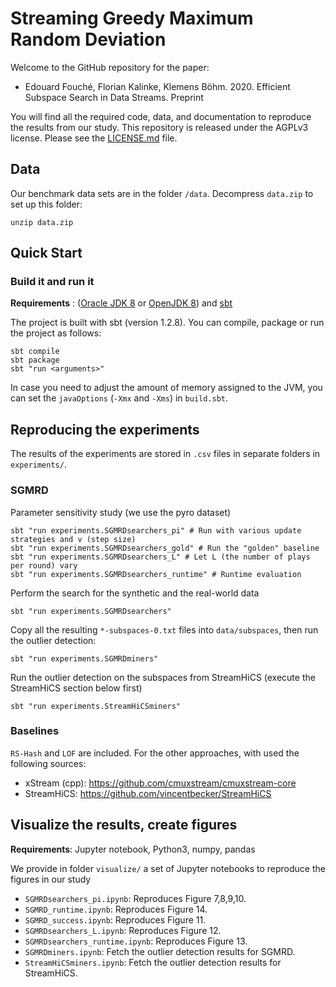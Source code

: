 # Streaming Greedy Maximum Random Deviation

Welcome to the GitHub repository for the paper:

- Edouard Fouché, Florian Kalinke, Klemens Böhm. 2020. Efficient Subspace Search in Data Streams. Preprint 

You will find all the required code, data, and documentation to reproduce the results from our study. This repository is released under the AGPLv3 license. Please see the [LICENSE.md](LICENSE.md) file. 

## Data

Our benchmark data sets are in the folder `/data`. Decompress `data.zip` to set up this folder:

```
unzip data.zip
```

## Quick Start

### Build it and run it 

**Requirements** : ([Oracle JDK 8](https://www.oracle.com/technetwork/java/javase/downloads/jdk8-downloads-2133151.html)
or [OpenJDK 8](http://openjdk.java.net/install/)) and [sbt](https://www.scala-sbt.org/1.0/docs/Setup.html)

The project is built with sbt (version 1.2.8). You can compile, package or run the project as follows:

```
sbt compile
sbt package 
sbt "run <arguments>"
```

In case you need to adjust the amount of memory assigned to the JVM, you can set the `javaOptions` (`-Xmx` and `-Xms`) in `build.sbt`.

## Reproducing the experiments

The results of the experiments are stored in `.csv` files in separate folders in `experiments/`.

### SGMRD

Parameter sensitivity study (we use the pyro dataset)

```
sbt "run experiments.SGMRDsearchers_pi" # Run with various update strategies and v (step size)
sbt "run experiments.SGMRDsearchers_gold" # Run the "golden" baseline
sbt "run experiments.SGMRDsearchers_L" # Let L (the number of plays per round) vary
sbt "run experiments.SGMRDsearchers_runtime" # Runtime evaluation
```

Perform the search for the synthetic and the real-world data

```
sbt "run experiments.SGMRDsearchers"
```

Copy all the resulting `*-subspaces-0.txt` files into `data/subspaces`, then run the outlier detection:

```
sbt "run experiments.SGMRDminers"
```

Run the outlier detection on the subspaces from StreamHiCS (execute the StreamHiCS section below first)

```
sbt "run experiments.StreamHiCSminers"
```

### Baselines

`RS-Hash` and `LOF` are included. For the other approaches, with used the following sources: 

- xStream (cpp): https://github.com/cmuxstream/cmuxstream-core 
- StreamHiCS: https://github.com/vincentbecker/StreamHiCS

## Visualize the results, create figures

**Requirements**: Jupyter notebook, Python3, numpy, pandas

We provide in folder `visualize/` a set of Jupyter notebooks to reproduce the figures in our study

- `SGMRDsearchers_pi.ipynb`: Reproduces Figure 7,8,9,10. 
- `SGMRD_runtime.ipynb`: Reproduces Figure 14. 
- `SGMRD_success.ipynb`: Reproduces Figure 11. 
- `SGMRDsearchers_L.ipynb`: Reproduces Figure 12.
- `SGMRDsearchers_runtime.ipynb`: Reproduces Figure 13.
- `SGMRDminers.ipynb`: Fetch the outlier detection results for SGMRD. 
- `StreamHiCSminers.ipynb`: Fetch the outlier detection results for StreamHiCS. 

